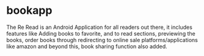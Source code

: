 # bookapp
The Re Read is an Android Application for all readers out there, it includes features like
Adding books to favorite, and to read sections, previewing the books, order books through redirecting to
online sale platforms/applications like amazon and beyond this, book sharing function also added.
